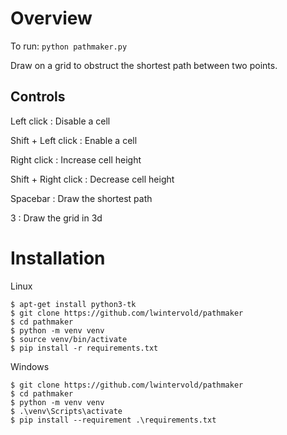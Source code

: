 # Overview

To run:
`python pathmaker.py`

Draw on a grid to obstruct the shortest path between two points.

## Controls

Left click					: Disable a cell

Shift + Left click	:	Enable a cell

Right click					: Increase cell height

Shift + Right click	: Decrease cell height

Spacebar						: Draw the shortest path

3										: Draw the grid in 3d

# Installation

Linux
```
$ apt-get install python3-tk
$ git clone https://github.com/lwintervold/pathmaker
$ cd pathmaker
$ python -m venv venv
$ source venv/bin/activate
$ pip install -r requirements.txt
```

Windows
```
$ git clone https://github.com/lwintervold/pathmaker
$ cd pathmaker
$ python -m venv venv
$ .\venv\Scripts\activate
$ pip install --requirement .\requirements.txt
```
